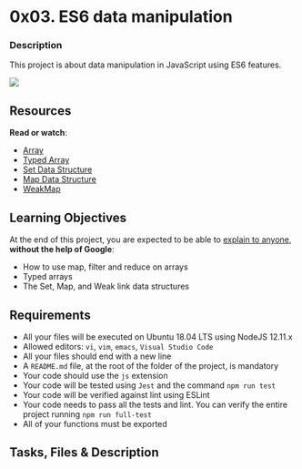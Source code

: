 # 0x03. ES6 data manipulation 

### Description
This project is about data manipulation in JavaScript using ES6 features.

![](https://s3.amazonaws.com/alx-intranet.hbtn.io/uploads/medias/2019/12/6ab7bec4727cb5c91257.jpg?X-Amz-Algorithm=AWS4-HMAC-SHA256&X-Amz-Credential=AKIARDDGGGOUSBVO6H7D%2F20240729%2Fus-east-1%2Fs3%2Faws4_request&X-Amz-Date=20240729T085400Z&X-Amz-Expires=86400&X-Amz-SignedHeaders=host&X-Amz-Signature=35dbcc9c845fa924c0e8f9d284abb57c8638473636acbf2d1bdaa3c18f595b46)


## Resources

**Read or watch**:

- [Array](https://developer.mozilla.org/en-US/docs/Web/JavaScript/Reference/Global_Objects/Array "Array")
- [Typed Array](https://developer.mozilla.org/en-US/docs/Web/JavaScript/Guide/Typed_arrays "Typed Array")
- [Set Data Structure](https://developer.mozilla.org/en-US/docs/Web/JavaScript/Reference/Global_Objects/Set "Set Data Structure")
- [Map Data Structure](https://developer.mozilla.org/en-US/docs/Web/JavaScript/Reference/Global_Objects/Map "Map Data Structure")
- [WeakMap](https://developer.mozilla.org/en-US/docs/Web/JavaScript/Reference/Global_Objects/WeakMap "WeakMap")

## Learning Objectives

At the end of this project, you are expected to be able to [explain to anyone](https://fs.blog/feynman-learning-technique/ "explain to anyone"), **without the help of Google**:

- How to use map, filter and reduce on arrays
- Typed arrays
- The Set, Map, and Weak link data structures

## Requirements

- All your files will be executed on Ubuntu 18.04 LTS using NodeJS 12.11.x
- Allowed editors: `vi`, `vim`, `emacs`, `Visual Studio Code`
- All your files should end with a new line
- A `README.md` file, at the root of the folder of the project, is mandatory
- Your code should use the `js` extension
- Your code will be tested using `Jest` and the command `npm run test`
- Your code will be verified against lint using ESLint
- Your code needs to pass all the tests and lint. You can verify the entire project running `npm run full-test`
- All of your functions must be exported

## Tasks, Files & Description

